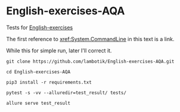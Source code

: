 # English-exercises-AQA
Tests for [English-exercises](https://github.com/Areso/English-exercises)

The first reference to <xref:System.CommandLine> in this text is a link.

While this for simple run, later I'll correct it.

```git clone https://github.com/lambotik/English-exercises-AQA.git```

```cd English-exercises-AQA```
 
```pip3 install -r requirements.txt```

```pytest -s -vv --alluredir=test_result/ tests/```
 
```allure serve test_result```
